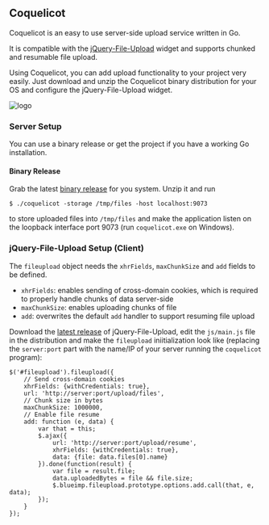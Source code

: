 ## Coquelicot

Coquelicot is an easy to use server-side upload service written in Go.

It is compatible with the [jQuery-File-Upload](https://github.com/blueimp/jQuery-File-Upload)
widget and supports chunked and resumable file upload. 

Using Coquelicot, you can add upload functionality to your project
very easily. Just download and unzip the Coquelicot binary distribution
for your OS and configure the jQuery-File-Upload widget.

![logo](http://go-tsunami.com/assets/images/coquelicotLogo.jpg)

### Server Setup

You can use a binary release or get the project if you have a working Go installation.

#### Binary Release

Grab the latest [binary release](https://github.com/gotsunami/coquelicot/releases) for you system. Unzip it
and run

```
$ ./coquelicot -storage /tmp/files -host localhost:9073
```

to store uploaded files into `/tmp/files` and make the application listen on the loopback interface port 9073
(run `coquelicot.exe` on Windows).

### jQuery-File-Upload Setup (Client)

The `fileupload` object needs the `xhrFields`, `maxChunkSize` and `add` fields to be defined.

- `xhrFields`: enables sending of cross-domain cookies, which is required to properly handle chunks of data server-side
- `maxChunkSize`: enables uploading chunks of file
- `add`: overwrites the default `add` handler to support resuming file upload

Download the [latest release](https://github.com/blueimp/jQuery-File-Upload/releases) of jQuery-File-Upload,
edit the `js/main.js` file in the distribution and make the `fileupload` iniitialization look like
(replacing the `server:port` part with the name/IP of your server running the `coquelicot` program):

```
$('#fileupload').fileupload({
    // Send cross-domain cookies
    xhrFields: {withCredentials: true},
    url: 'http://server:port/upload/files',
    // Chunk size in bytes
    maxChunkSize: 1000000,
    // Enable file resume
    add: function (e, data) {
        var that = this;
        $.ajax({
            url: 'http://server:port/upload/resume',
            xhrFields: {withCredentials: true},
            data: {file: data.files[0].name}
        }).done(function(result) {
            var file = result.file;
            data.uploadedBytes = file && file.size;
            $.blueimp.fileupload.prototype.options.add.call(that, e, data);
        });
    }
});
```
